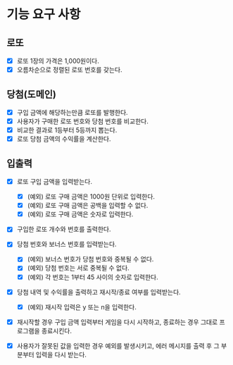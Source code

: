 # 기능 요구 사항

## 로또
- [x] 로또 1장의 가격은 1,000원이다.
- [x] 오름차순으로 정렬된 로또 번호를 갖는다.

## 당첨(도메인)
- [x] 구입 금액에 해당하는만큼 로또를 발행한다.
- [x] 사용자가 구매한 로또 번호와 당첨 번호를 비교한다.
- [x] 비교한 결과로 1등부터 5등까지 뽑는다.
- [x] 로또 당첨 금액의 수익률을 계산한다.

## 입출력
- [x] 로또 구입 금액을 입력받는다.
  - [x] (예외) 로또 구매 금액은 1000원 단위로 입력한다.
  - [x] (예외) 로또 구매 금액은 공백을 입력할 수 없다.
  - [x] (예외) 로또 구매 금액은 숫자로 입력한다.
- [x] 구입한 로또 개수와 번호를 출력한다.
- [x] 당첨 번호와 보너스 번호를 입력받는다.
  - [x] (예외) 보너스 번호가 당첨 번호와 중복될 수 없다.
  - [x] (예외) 당첨 번호는 서로 중복될 수 없다.
  - [x] (예외) 각 번호는 1부터 45 사이의 숫자로 입력한다.
- [x] 당첨 내역 및 수익률을 출력하고 재시작/종료 여부를 입력받는다.
  - [x] (예외) 재시작 입력은 y 또는 n을 입력한다.
- [x] 재시작할 경우 구입 금액 입력부터 게임을 다시 시작하고, 종료하는 경우 그대로 프로그램을 종료시킨다.
- [x] 사용자가 잘못된 값을 입력한 경우 예외를 발생시키고, 에러 메시지를 출력 후 그 부분부터 입력을 다시 받는다.


